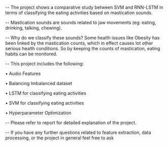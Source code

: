 -- The project shows a comparative study between SVM and RNN-LSTM in terms of classifying the eating activities based on mastication sounds.

-- Mastication sounds are sounds related to jaw movements (eg: eating, drinking, talking, chewing).

-- Why do we classify these sounds? Some health issues like Obesity has been linked by the mastication counts, which in effect causes lot other serious health conditions. So by keeping the counts of mastication, eating habits can be monitored.

-- This project includes the following: 

• Audio Features

• Balancing Imbalanced dataset

• LSTM for classifying eating activities 

• SVM for classifying eating activities 

• Hyperparameter Optimization

-- Please refer to report for detailed explanation of the project.

-- If you have any further questions related to feature extraction, data processing, or the project in general feel free to ask


